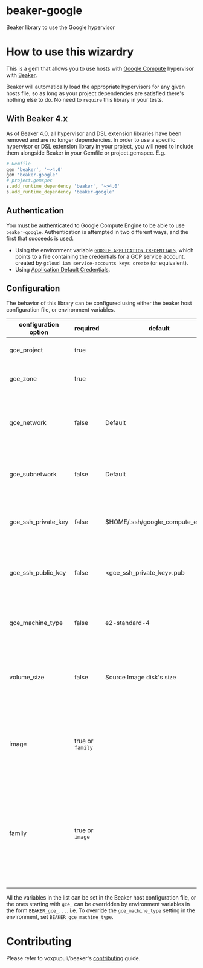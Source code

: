 # beaker-google

Beaker library to use the Google hypervisor

# How to use this wizardry

This is a gem that allows you to use hosts with [Google Compute](https://cloud.google.com/compute) hypervisor with [Beaker](https://github.com/voxpupuli/beaker).

Beaker will automatically load the appropriate hypervisors for any given hosts file, so as long as your project dependencies are satisfied there's nothing else to do. No need to `require` this library in your tests.

## With Beaker 4.x

As of Beaker 4.0, all hypervisor and DSL extension libraries have been removed and are no longer dependencies. In order to use a specific hypervisor or DSL extension library in your project, you will need to include them alongside Beaker in your Gemfile or project.gemspec. E.g.

```ruby
# Gemfile
gem 'beaker', '~>4.0'
gem 'beaker-google'
# project.gemspec
s.add_runtime_dependency 'beaker', '~>4.0'
s.add_runtime_dependency 'beaker-google'
```

## Authentication

You must be authenticated to Google Compute Engine to be able to use `beaker-google`. Authentication is attempted in two different ways, and the first that succeeds is used.

- Using the environment variable [`GOOGLE_APPLICATION_CREDENTIALS`](https://cloud.google.com/docs/authentication/production#passing_variable), which points to a file containing the credentials for a GCP service account, created by `gcloud iam service-accounts keys create` (or equivalent).
- Using [Application Default Credentials](https://cloud.google.com/docs/authentication/production).

## Configuration

The behavior of this library can be configured using either the beaker host configuration file, or environment variables.

| configuration option | required         | default                          | description                                                                                                                                                                                                                                                                                   |
| -------------------- | ---------------- | -------------------------------- | --------------------------------------------------------------------------------------------------------------------------------------------------------------------------------------------------------------------------------------------------------------------------------------------- |
| gce_project          | true             |                                  | The ID of the Google GCP project to host resources.                                                                                                                                                                                                                                           |
| gce_zone             | true             |                                  | The zone to place compute instances in. The region is calculated from the zone name.                                                                                                                                                                                                          |
| gce_network          | false            | Default                          | The name of the network to attach to instances. If the project uses the default network, this and `gce_subnetwork` can be left empty.                                                                                                                                                         |
| gce_subnetwork       | false            | Default                          | THe name of the subnetwork to attach to the instances network interface. If the Default network is not used, this must be supplied.                                                                                                                                                           |
| gce_ssh_private_key  | false            | $HOME/.ssh/google_compute_engine | The file path of the private key to use to connect to instances. If using the key created by the gcloud tool, this can be left blank.                                                                                                                                                         |
| gce_ssh_public_key   | false            | <gce_ssh_private_key>.pub        | The file path of the public key to upload to the instance. If left blank, attempt to use the file at `gce_ssh_private_key` with a `.pub` extension.                                                                                                                                           |
| gce_machine_type     | false            | e2-standard-4                    | The machine type to use for the instance. If the `BEAKER_gce_machine_type` environment variable is set, it will be used for all hosts.                                                                                                                                                        |
| volume_size          | false            | Source Image disk's size         | The size of the boot disk for the image. If unset, the disk will be the same size as the image's boot disk. Provided size must be equal to or larger than the image's disk size.                                                                                                              |
| image                | true or `family` |                                  | The image to use for creating this instance. It can be either in the form `{project}/{image}` to use an image in a different project, or `{image}`, which will look for the image in `gce_project`.                                                                                           |
| family               | true or `image`  |                                  | The image family to use for creating this instance. It can be either in the form `{project}/{family}` to use an image from a family in a different project, or `{family}`, which will look for the image family in `gce_project`. The latest non-deprecated image in the family will be used. |

All the variables in the list can be set in the Beaker host configuration file, or the ones starting with `gce_` can be overridden by environment variables in the form `BEAKER_gce_...`. i.e. To override the `gce_machine_type` setting in the environment, set `BEAKER_gce_machine_type`.

# Contributing

Please refer to voxpupuli/beaker's [contributing](https://github.com/voxpupuli/beaker/blob/master/CONTRIBUTING.md) guide.
